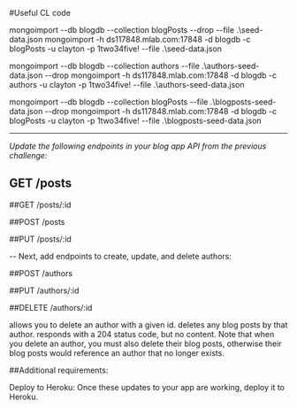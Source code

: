 #Useful CL code

mongoimport --db blogdb --collection blogPosts --drop --file .\seed-data.json
mongoimport -h ds117848.mlab.com:17848 -d blogdb -c blogPosts -u clayton -p 1two34five! --file .\seed-data.json

mongoimport --db blogdb --collection authors --file .\authors-seed-data.json --drop
mongoimport -h ds117848.mlab.com:17848 -d blogdb -c authors -u clayton -p 1two34five! --file .\authors-seed-data.json

mongoimport --db blogdb --collection blogPosts --file .\blogposts-seed-data.json --drop
mongoimport -h ds117848.mlab.com:17848 -d blogdb -c blogPosts -u clayton -p 1two34five! --file .\blogposts-seed-data.json

---
_Update the following endpoints in your blog app API from the previous challenge:_

## GET /posts

<!-- use a pre hook with the populate() method to make the output of all blog posts look the same as it did previously:
  {
      "title": "some title",
      "content": "a bunch of amazing words",
      "author": "Sarah Clarke",
      "created": "1481322758429"
  } -->

##GET /posts/:id

<!-- add an array of comments to the output of a single blog post so it looks like this:
  {
      "title": "some title",
      "content": "a bunch of amazing words",
      "author": "Sarah Clarke",
      "created": "1481322758429",
      "comments": [
          { "content": "Here is a first comment." },
          { "content": "Here is a second comment." },
          { "content": "Here is a third comment." }
      ]
  } -->

##POST /posts

<!-- request body should now contain a JSON object like this:

  {
      "title": "some title",
      "content": "a bunch of amazing words",
      "author_id": "ObjectId(ajf9292kjf0)"
  }
in addition to validating that the request body includes title, content, and author_id, should check whether author_id exists as an _id in the authors collection and if not return a 400 status with a helpful error message.
it should return the new post (using the same key/value pairs returned by GET /posts/:id). -->

##PUT /posts/:id
<!-- should only allow you to update the title and content.
it should return a 200 status code with the updated object as follows:
  {
      "title": "some title",
      "content": "a bunch of amazing words",
      "author": "Sarah Clarke",
      "created": "1481322758429"
  } -->

--
Next, add endpoints to create, update, and delete authors:

##POST /authors

<!-- create an author
expects request body to contain a JSON object like this:

  {
      "firstName": "Sarah",
      "lastName": "Clarke",
      "userName": "sarah.clarke"
  }
validates that the request body includes firstName, lastName, and userName, and that the userName is not already taken by another author, then returns a 400 status and helpful error message in case of a problem.
it should return the new author with the following key/value pairs:
  {
      "_id": "ajf9292kjf0"
      "name": "Sarah Clarke"
      "userName": "sarah.clarke"
  } -->

##PUT /authors/:id

<!-- endpoint that allows you to update the firstName, lastName, and userName fields.
expects request body to contain a JSON object like this (note that this would only update the userName — if you wanted to update firstName or lastName, you'd have to send those over too):

  {
      "id": "ajf9292kjf0",
      "userName": "s.clarke"
  }
the id property in the request body must be there.

if the id in the URL path (/posts/:id) and the one in the request body don't match, it should return a 400 status code with a helpful error message.
if the new username is already taken by another author, it should return a 400 status code with a helpful error message.
it should return a 200 status code with the updated object as follows:
  {
      "_id": "ajf9292kjf0"
      "name": "Sarah Clarke"
      "userName": "s.clarke"
  } -->

##DELETE /authors/:id

allows you to delete an author with a given id.
deletes any blog posts by that author.
responds with a 204 status code, but no content.
Note that when you delete an author, you must also delete their blog posts, otherwise their blog posts would reference an author that no longer exists.

##Additional requirements:

Deploy to Heroku: Once these updates to your app are working, deploy it to Heroku.

